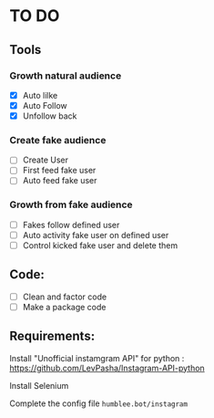# TO DO

## Tools
### Growth natural audience
- [x] Auto lilke
- [x] Auto Follow
- [x] Unfollow back

### Create fake audience
- [ ] Create User
- [ ] First feed fake user
- [ ] Auto feed fake user

### Growth from fake audience
- [ ] Fakes follow defined user
- [ ] Auto activity fake user on defined user
- [ ] Control kicked fake user and delete them

## Code:

- [ ] Clean and factor code
- [ ] Make a package code

## Requirements:

Install "Unofficial instamgram API" for python :
https://github.com/LevPasha/Instagram-API-python

Install Selenium

Complete the config file `humblee.bot/instagram`
